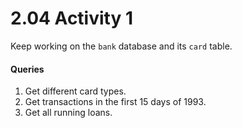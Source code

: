 # 2.04 Activity 1

Keep working on the `bank` database and its `card` table.

#### Queries

1. Get different card types.
2. Get transactions in the first 15 days of 1993.
3. Get all running loans.
